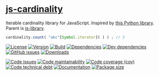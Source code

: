 [js-cardinality](https://aureooms.github.io/js-cardinality)
==

Iterable cardinality library for JavaScript.
Inspired by [this Python library](https://github.com/wbolster/cardinality).
Parent is [js-library](https://github.com/aureooms/js-library).

```js
cardinality.count( "abc"[Symbol.iterator]( ) ) ; // 3
```

[![License](https://img.shields.io/github/license/aureooms/js-cardinality.svg)](https://raw.githubusercontent.com/aureooms/js-cardinality/master/LICENSE)
[![Version](https://img.shields.io/npm/v/@aureooms/js-cardinality.svg)](https://www.npmjs.org/package/@aureooms/js-cardinality)
[![Build](https://img.shields.io/travis/aureooms/js-cardinality/master.svg)](https://travis-ci.org/aureooms/js-cardinality/branches)
[![Dependencies](https://img.shields.io/david/aureooms/js-cardinality.svg)](https://david-dm.org/aureooms/js-cardinality)
[![Dev dependencies](https://img.shields.io/david/dev/aureooms/js-cardinality.svg)](https://david-dm.org/aureooms/js-cardinality?type=dev)
[![GitHub issues](https://img.shields.io/github/issues/aureooms/js-cardinality.svg)](https://github.com/aureooms/js-cardinality/issues)
[![Downloads](https://img.shields.io/npm/dm/@aureooms/js-cardinality.svg)](https://www.npmjs.org/package/@aureooms/js-cardinality)

[![Code issues](https://img.shields.io/codeclimate/issues/aureooms/js-cardinality.svg)](https://codeclimate.com/github/aureooms/js-cardinality/issues)
[![Code maintainability](https://img.shields.io/codeclimate/maintainability/aureooms/js-cardinality.svg)](https://codeclimate.com/github/aureooms/js-cardinality/trends/churn)
[![Code coverage (cov)](https://img.shields.io/codecov/c/gh/aureooms/js-cardinality/master.svg)](https://codecov.io/gh/aureooms/js-cardinality)
[![Code technical debt](https://img.shields.io/codeclimate/tech-debt/aureooms/js-cardinality.svg)](https://codeclimate.com/github/aureooms/js-cardinality/trends/technical_debt)
[![Documentation](http://aureooms.github.io/js-cardinality//badge.svg)](http://aureooms.github.io/js-cardinality//source.html)
[![Package size](https://img.shields.io/bundlephobia/minzip/@aureooms/js-cardinality)](https://bundlephobia.com/result?p=@aureooms/js-cardinality)
